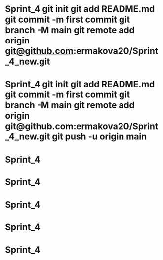 # Sprint_4 git init git add README.md git commit -m first commit git branch -M main git remote add origin git@github.com:ermakova20/Sprint_4_new.git
# Sprint_4 git init git add README.md git commit -m first commit git branch -M main git remote add origin git@github.com:ermakova20/Sprint_4_new.git git push -u origin main
# Sprint_4
# Sprint_4
# Sprint_4
# Sprint_4
# Sprint_4
